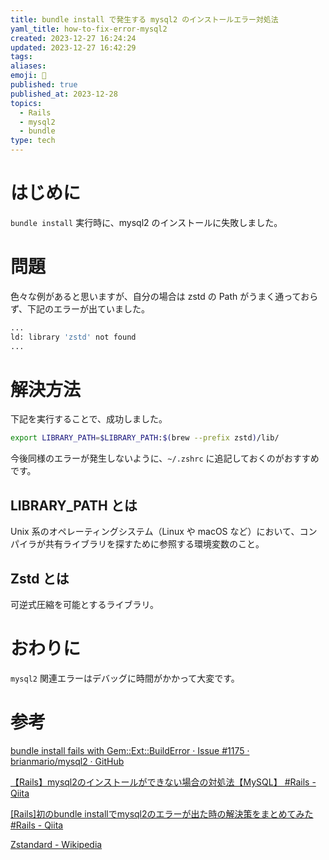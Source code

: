 ```yaml
---
title: bundle install で発生する mysql2 のインストールエラー対処法
yaml_title: how-to-fix-error-mysql2
created: 2023-12-27 16:24:24
updated: 2023-12-27 16:42:29
tags: 
aliases: 
emoji: 👋
published: true
published_at: 2023-12-28
topics:
  - Rails
  - mysql2
  - bundle
type: tech
---
```

# はじめに

`bundle install` 実行時に、mysql2 のインストールに失敗しました。

# 問題

色々な例があると思いますが、自分の場合は zstd の Path がうまく通っておらず、下記のエラーが出ていました。

```sh
...
ld: library 'zstd' not found
...
```

# 解決方法

下記を実行することで、成功しました。

```sh
export LIBRARY_PATH=$LIBRARY_PATH:$(brew --prefix zstd)/lib/
```

今後同様のエラーが発生しないように、`~/.zshrc` に追記しておくのがおすすめです。

## LIBRARY_PATH とは

Unix 系のオペレーティングシステム（Linux や macOS など）において、コンパイラが共有ライブラリを探すために参照する環境変数のこと。

## Zstd とは

可逆式圧縮を可能とするライブラリ。

# おわりに

`mysql2` 関連エラーはデバッグに時間がかかって大変です。

# 参考

[bundle install fails with Gem::Ext::BuildError · Issue #1175 · brianmario/mysql2 · GitHub](https://github.com/brianmario/mysql2/issues/1175)

[【Rails】mysql2のインストールができない場合の対処法【MySQL】 #Rails - Qiita](https://qiita.com/P-man_Brown/items/bb525958f361af39a472)

[[Rails]初のbundle installでmysql2のエラーが出た時の解決策をまとめてみた #Rails - Qiita](https://qiita.com/Hiron0120/items/1a381d7845e208d35f61)

[Zstandard - Wikipedia](https://ja.wikipedia.org/wiki/Zstandard)

